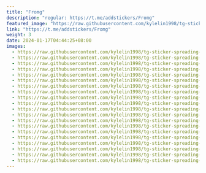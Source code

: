 ```yaml
---
title: "Fromg"
description: "regular: https://t.me/addstickers/Fromg"
featured_image: "https://raw.githubusercontent.com/kylelin1998/tg-sticker-spreading-worldwide-images/main/img/bf990049-9550-4881-a76a-ca218c5f8fc8.jpg"
link: "https://t.me/addstickers/Fromg"
weight: 3
date: 2024-01-17T04:44:25+08:00
images:
  - https://raw.githubusercontent.com/kylelin1998/tg-sticker-spreading-worldwide-images/main/img/bf990049-9550-4881-a76a-ca218c5f8fc8.jpg
  - https://raw.githubusercontent.com/kylelin1998/tg-sticker-spreading-worldwide-images/main/img/3bb11aa5-3181-407b-b0ae-1a6ea45574e5.jpg
  - https://raw.githubusercontent.com/kylelin1998/tg-sticker-spreading-worldwide-images/main/img/f6a9b127-e923-436d-ae66-87566d31f39f.jpg
  - https://raw.githubusercontent.com/kylelin1998/tg-sticker-spreading-worldwide-images/main/img/27cc840c-acda-4253-9421-064aab90b0f9.jpg
  - https://raw.githubusercontent.com/kylelin1998/tg-sticker-spreading-worldwide-images/main/img/7ea7695c-33a4-4420-9f29-87867ffa1e7e.jpg
  - https://raw.githubusercontent.com/kylelin1998/tg-sticker-spreading-worldwide-images/main/img/933e633f-5e74-47dd-8e6e-8b17469c4a43.jpg
  - https://raw.githubusercontent.com/kylelin1998/tg-sticker-spreading-worldwide-images/main/img/0a344804-b0c9-468b-ab22-1a72493e4b3d.jpg
  - https://raw.githubusercontent.com/kylelin1998/tg-sticker-spreading-worldwide-images/main/img/988bd579-fa4a-4783-882a-6806901ae8fd.jpg
  - https://raw.githubusercontent.com/kylelin1998/tg-sticker-spreading-worldwide-images/main/img/5b0353cf-9239-4d10-bb8c-2b5414d2fd5d.jpg
  - https://raw.githubusercontent.com/kylelin1998/tg-sticker-spreading-worldwide-images/main/img/aa92af85-6d2b-411f-a4e2-96e24239c21e.jpg
  - https://raw.githubusercontent.com/kylelin1998/tg-sticker-spreading-worldwide-images/main/img/7fdfb1a9-07ae-4d25-826b-11e48cdfb846.jpg
  - https://raw.githubusercontent.com/kylelin1998/tg-sticker-spreading-worldwide-images/main/img/c4602a6e-1929-4532-9aab-b3868e0de957.jpg
  - https://raw.githubusercontent.com/kylelin1998/tg-sticker-spreading-worldwide-images/main/img/c172b8c5-c51c-4436-b8e4-dc384cb15eba.jpg
  - https://raw.githubusercontent.com/kylelin1998/tg-sticker-spreading-worldwide-images/main/img/5aac5083-81cf-4e61-bd8e-1232d54732c0.jpg
  - https://raw.githubusercontent.com/kylelin1998/tg-sticker-spreading-worldwide-images/main/img/cf91f2d8-6465-4fd3-b811-03ddb934a4f0.jpg
  - https://raw.githubusercontent.com/kylelin1998/tg-sticker-spreading-worldwide-images/main/img/beefde14-a62a-42e3-843f-90bb4f1068c9.jpg
  - https://raw.githubusercontent.com/kylelin1998/tg-sticker-spreading-worldwide-images/main/img/26764473-7c6c-469b-81c6-d19eb246ac2d.jpg
  - https://raw.githubusercontent.com/kylelin1998/tg-sticker-spreading-worldwide-images/main/img/0fe7d3b5-542e-445b-ac20-fdc9d28cb947.jpg
  - https://raw.githubusercontent.com/kylelin1998/tg-sticker-spreading-worldwide-images/main/img/7682cf1e-b510-4b08-8d19-0858e1675c06.jpg
  - https://raw.githubusercontent.com/kylelin1998/tg-sticker-spreading-worldwide-images/main/img/9c603044-6333-424b-9b50-7d70ee8a98fb.jpg
---
```

